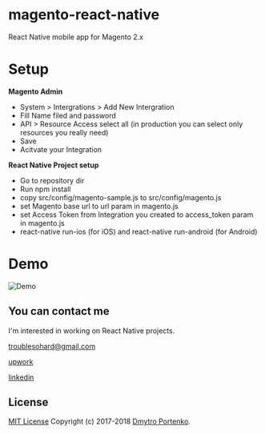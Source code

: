 # magento-react-native
React Native mobile app for Magento 2.x

# Setup
**Magento Admin**
* System > Intergrations > Add New Intergration
* Fill Name filed and password
* API > Resource Access select all (in production you can select only resources you really need)
* Save
* Acitvate your Integration

**React Native Project setup**
* Go to repository dir
* Run npm install
* copy src/config/magento-sample.js to src/config/magento.js
* set Magento base url to url param in magento.js
* set Access Token from Integration you created to access_token param in magento.js
* react-native run-ios (for iOS) and react-native run-android (for Android)

# Demo
![Demo](docs/gifs/demo.gif)

## You can contact me

I'm interested in working on React Native projects.

troublesohard@gmail.com

[upwork](https://www.upwork.com/o/profiles/users/_~019a1afcd3f56e9469/)

[linkedin](https://www.linkedin.com/in/dmitry-portenko-712ab84a/)

## License
[MIT License](LICENSE.md) Copyright (c) 2017-2018 [Dmytro Portenko](https://www.linkedin.com/in/dmitry-portenko-712ab84a/).
